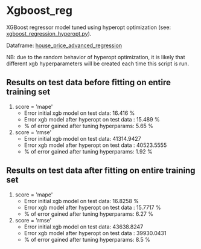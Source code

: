 # Xgboost_reg
XGBoost regressor model tuned using hyperopt optimization (see: [xgboost_regression_hyperopt.py](https://github.com/MicheleRomano1996/Xgboost_reg---hyperopt-exercise/blob/main/xgboost_regression_hyperopt.py)).

Dataframe: [house_price_advanced_regression](https://www.kaggle.com/competitions/house-prices-advanced-regression-techniques/data)

NB: due to the random behavior of hyperopt optimization, it is likely that different xgb hyperparameters will be created each time this script is run.

## Results on test data before fitting on entire training set
1) score = 'mape'
   - Error initial xgb model on test data:  16.416 %
   - Error  xgb model after hyperopt on test data : 15.489 %
   - % of error gained after tuning hyperparams: 5.65 %
2) score = 'rmse'
   - Error initial xgb model on test data:  41314.9427
   - Error  xgb model after hyperopt on test data : 40523.5555
   - % of error gained after tuning hyperparams: 1.92 %
## Results on test data after fitting on entire training set
1) score = 'mape'
   - Error initial xgb model on test data:  16.8258 %
   - Error  xgb model after hyperopt on test data : 15.7717 %
   - % of error gained after tuning hyperparams: 6.27 %
2) score = 'rmse'
   - Error initial xgb model on test data:  43638.8247
   - Error  xgb model after hyperopt on test data : 39930.0431
   - % of error gained after tuning hyperparams: 8.5 %
